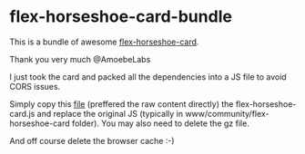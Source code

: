 # flex-horseshoe-card-bundle

This is a bundle of awesome [flex-horseshoe-card](https://github.com/AmoebeLabs/flex-horseshoe-card).

Thank you very much @AmoebeLabs

I just took the card and packed all the dependencies into a JS file to avoid CORS issues.

Simply copy this [file](https://github.com/MelleD/flex-horseshoe-card-bundle/blob/main/flex-horseshoe-card.js
) (preffered the raw content directly) the flex-horseshoe-card.js and replace the original JS (typically in www/community/flex-horseshoe-card folder). You may also need to delete the gz file.

And off course delete the browser cache :-)
